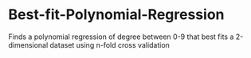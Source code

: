 # Best-fit-Polynomial-Regression
Finds a polynomial regression of degree between 0-9 that best fits a 2-dimensional dataset using n-fold cross validation
